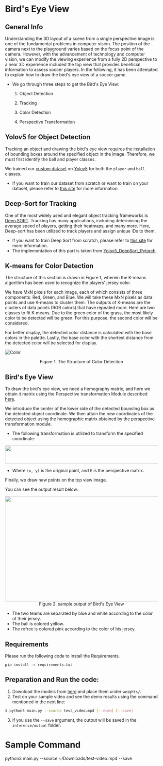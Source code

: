 # Bird's Eye View

## General Info

Understanding the 3D layout of a scene from a single perspective image is one of the fundamental problems in computer vision. The position of the camera next to the playground varies based on the focus point of the camera. However, with the advancement of technology and computer vision, we can modify the viewing experience from a fully 2D perspective to a near 3D experience included the top view that provides beneficial information to assess soccer players. In the following, it has been attempted to explain how to draw the bird's eye view of a soccer game.

- We go through three steps to get the Bird's Eye View:

   1. Object Detection

   2. Tracking

   3. Color Detection 

   4. Perspective Transformation
   

## Yolov5 for Object Detection
Tracking an object and drawing the bird's eye view requires the installation of bounding boxes around the specified object in the image. Therefore, we must first identify the ball and player classes.

We trained our [custom dataset](https://github.com/FootballAnalysis/footballanalysis/tree/main/Dataset/Object%20Detection%20Dataset) on [Yolov5](https://github.com/ultralytics/yolov5) for both the `player` and `ball` classes.
- If you want to train our dataset from scratch or want to train on your dataset, please refer to [this site](https://github.com/ultralytics/yolov5/wiki/Train-Custom-Data) for more information.


## Deep-Sort for Tracking

One of the most widely used and elegant object tracking frameworks is [Deep SORT](https://arxiv.org/pdf/1703.07402.pdf). Tracking has many applications, including determining the average speed of players, getting their heatmaps, and many more. Here, Deep-sort has been utilized to track players and assign unique IDs to them.
 
- If you want to train Deep Sort from scratch, please refer to [this site](https://github.com/ultralytics/yolov5/wiki/Train-Custom-Data) for more information.
- The implementation of this part is taken from [Yolov5_DeepSort_Pytorch](https://github.com/mikel-brostrom/Yolov5_DeepSort_Pytorch).

## K-means for Color Detection
The structure of this section is drawn in Figure 1, wherein the K-means algorithm has been used to recognize the players' jersey color.

We have MxN pixels for each image, each of which consists of three components: Red, Green, and Blue. We will take these MxN pixels as data points and use K-means to cluster them. The outputs of K-means are the clusters of data points (RGB colors) that have repeated more. Here are two classes to fit K-means. Due to the green color of the grass, the most likely color to be detected will be green. For this purpose, the second color will be considered.

For better display, the detected color distance is calculated with the base colors in the palette. Lastly, the base color with the shortest distance from the detected color will be selected for display.

![Color](https://user-images.githubusercontent.com/61879630/125197281-38154800-e272-11eb-936c-c3c47182890e.PNG)
                                                        
 <p align="center">
	  Figure 1. The Structure of Color Detection
</p>

## Bird's Eye View

To draw the bird's eye view, we need a hemography matrix, and here we obtain it matrix using the Perspective transformation Module described [here](https://github.com/FootballAnalysis/footballanalysis/tree/main/Perspective%20Transformation).

We introduce the center of the lower side of the detected bounding box as the detected object coordinate.
We then attain the new coordinates of the detected object using the homographic matrix obtained by the perspective transformation module.

- The following transformation is utilized to transform the specified coordinate:

<p align="center">
    <img src="/Images/Transformation-Formula.jpg" width = 584px height = 60px><br/>
</p>

- Where `(x, y)` is the original point, and `M` is the perspective matrix.

Finally, we draw new points on the top view image.

You can see the output result below.

<p align="center">
    <img src="/Images/Bird.gif" width = 618px height = 346px><br/>
	 Figure 2. sample output of Bird's Eye View
</p>


- The two teams are separated by blue and white according to the color of their jersey.
- The ball is colored yellow.
- The refree is colored pink according to the color of his jersey.


## Requirements

Please run the following code to install the Requirements.

`pip install -r requirements.txt`


## Preparation and Run the code:

1. Download the models from [here](https://docs.google.com/uc?export=download&id=1EaBmCzl4xnuebfoQnxU1xQgNmBy7mWi2) and place them under `weights/`.
2. Test on your sample video and see the demo results using the command mentioned in the next line:
```bash
$ python3 main.py --source test_video.mp4 [--view] [--save]
```
3. If you use the `--save` argument, the output will be saved in the `inference/output` folder.

# Sample Command

python3 main.py --source ~/Downloads/test-video.mp4  --save

